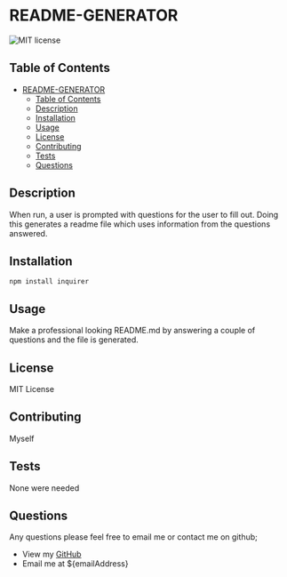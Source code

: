 # README-GENERATOR

![MIT license](https://img.shields.io/badge/license-MIT-green)

## Table of Contents

- [README-GENERATOR](#readme-generator)
  - [Table of Contents](#table-of-contents)
  - [Description](#description)
  - [Installation](#installation)
  - [Usage](#usage)
  - [License](#license)
  - [Contributing](#contributing)
  - [Tests](#tests)
  - [Questions](#questions)

## Description

When run, a user is prompted with questions for the user to fill out.
Doing this generates a readme file which uses information from the questions answered.

## Installation

`npm install inquirer`

## Usage

Make a professional looking README.md by answering a couple of questions and the file is generated.

## License

MIT License

## Contributing

Myself

## Tests

None were needed

## Questions

Any questions please feel free to email me or contact me on github;

- View my [GitHub](${githubUrl})
- Email me at ${emailAddress}
